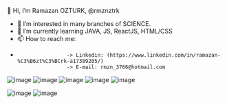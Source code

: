  👋 Hi, I’m Ramazan OZTURK, @rmznztrk
- 👀 I’m interested in  many branches of SCIENCE.
- 🌱 I’m currently learning JAVA, JS, ReactJS, HTML/CSS
- 📫 How to reach me:  
-                     -> Linkedin: (https://www.linkedin.com/in/ramazan-%C3%B6zt%C3%BCrk-a17389205/) 
                      -> E-mail: rmzn_3766@hotmail.com
                      


<!---
rmznztrk/rmznztrk is a ✨ special ✨ repository because its `README.md` (this file) appears on your GitHub profile.
You can click the Preview link to take a look at your changes.
--->

![image](https://github.com/rmznztrk/rmznztrk/assets/136638492/096c1168-66bd-436b-a0f9-e2d49bff128d)
![image](https://github.com/rmznztrk/rmznztrk/assets/136638492/d345864f-9d79-43f3-9a8a-8f7afbf311b5)
![image](https://github.com/rmznztrk/rmznztrk/assets/136638492/68ceca21-e2d2-4ebb-b968-359e79c1ab18)
![image](https://github.com/rmznztrk/rmznztrk/assets/136638492/20e60c1e-deb5-4439-8016-c040f6327843)
![image](https://github.com/rmznztrk/rmznztrk/assets/136638492/fc025e09-72d6-4990-bf9e-47240193d8c8)

![image](https://github.com/rmznztrk/rmznztrk/assets/136638492/9430c2b0-32a2-43a7-8b16-0750089115f2)
![image](https://github.com/rmznztrk/rmznztrk/assets/136638492/04dd359b-03d0-4afb-8058-a1f7dd01516a)







